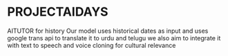 # PROJECTAIDAYS
AITUTOR for history
Our model uses historical dates as input and uses google trans api to translate it to urdu and telugu
we also aim to integrate it with text to speech and voice cloning for cultural relevance
